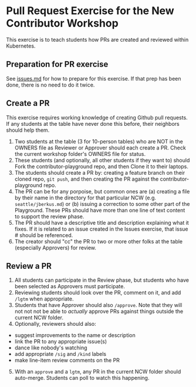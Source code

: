 # Pull Request Exercise for the New Contributor Workshop

This exercise is to teach students how PRs are created and reviewed within Kubernetes.

## Preparation for PR exercise

See [issues.md](issues.md) for how to prepare for this exercise.  If that prep has been done, there is no need to do it twice.

## Create a PR

This exercise requires working knowledge of creating Github pull requests.  If any students at the table have never done this before, their neighbors should help them.

1. Two students at the table (3 for 10-person tables) who are NOT in the OWNERS file as Reviewer or Approver should each create a PR. Check the current workshop folder's OWNERS file for status.
2. These students (and optionally, all other students if they want to) should Fork the contributor-playground repo, and then Clone it to their laptops.
3. The students should create a PR by: creating a feature branch on their cloned repo, `git push`, and then creating the PR against the contributor-playground repo.
4. The PR can be for any porpoise, but common ones are (a) creating a file by their name in the directory for that particular NCW (e.g. `seattle/jberkus.md`) or (b) issuing a correction to some other part of the Playground.  These PRs should have more than one line of text content to support the review phase.
5. The PR should have a descriptive title and description explaining what it fixes.  If it is related to an issue created in the Issues exercise, that issue # should be referenced.
6. The creator should "cc" the PR to two or more other folks at the table (especially Approvers) for review.

## Review a PR

1. All students can participate in the Review phase, but students who have been selected as Approvers must participate.
2. Reviewing students should look over the PR, comment on it, and add `/lgtm` when appropriate.
3. Students that have Approver should also `/approve`.  Note that they will not not not be able to *actually* approve PRs against things outside the current NCW folder.
4. Optionally, reviewers should also:
  - suggest improvements to the name or description
  - link the PR to any appropriate issue(s)
  - dance like nobody's watching
  - add appropriate `/sig` and `/kind` labels
  - make line-item review comments on the PR
5. With an `approve` and a `lgtm`, any PR in the current NCW folder should auto-merge.  Students can poll to watch this happening.
